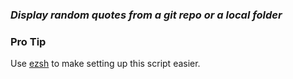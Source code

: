 ### *Display random quotes from a git repo or a local folder*


### Pro Tip
Use [ezsh](https://github.com/AAATBSGSHU/ezsh) to make setting up this script easier.
